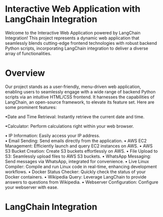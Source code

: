 # Interactive Web Application with LangChain Integration 
Welcome to the Interactive Web Application powered by LangChain Integration! This project represents a dynamic web application that seamlessly blends cutting-edge frontend technologies with robust backend Python scripts, incorporating LangChain integration to deliver a diverse array of functionalities.

# Overview
Our project stands as a user-friendly, menu-driven web application, enabling users to seamlessly engage with a wide range of backend Python scripts via an intuitive HTML/CSS frontend. It harnesses the capabilities of LangChain, an open-source framework, to elevate its feature set. Here are some prominent features: 			

 •Date and Time Retrieval: Instantly retrieve the current date and time.	
 
 •Calculator: Perform calculations right within your web browser.	
	
•	IP Information: Easily access your IP address.	
•	Email Sending: Send emails directly from the application.
•	AWS EC2 Management: Efficiently launch and query EC2 instances on AWS.
•	AWS S3 Bucket Creation: Create S3 buckets effortlessly on AWS.
•	File Upload to S3: Seamlessly upload files to AWS S3 buckets.
•	WhatsApp Messaging: Send messages via WhatsApp, integrated for convenience.
•	Live Linux Compiler: Compile and run Linux code in real-time, enhancing development workflows.
•	Docker Status Checker: Quickly check the status of your Docker containers.
•	Wikipedia Query: Leverage LangChain to provide answers to questions from Wikipedia.
•	Webserver Configuration: Configure your webserver with ease.

# LangChain Integration







